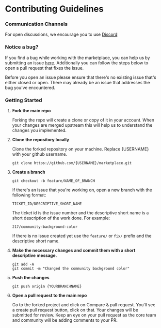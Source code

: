 # Contributing Guidelines

### Communication Channels

For open discussions, we encourage you to use [Discord](https://discord.gg/j5K9fESNwh)

### Notice a bug?

If you find a bug while working with the marketplace, you can help us by submitting an issue [here](https://github.com/reservoirprotocol/marketplace/issues). Additionally you can follow the steps below to open a pull request that fixes the issue.

Before you open an issue please ensure that there's no existing issue that's either closed or open. There may already be an issue that addresses the bug you've encountered.

### Getting Started

1. **Fork the main repo**

    Forking the repo will create a clone or copy of it in your account. When your changes are merged upstream this will help us to understand the changes you implemented.

2. **Clone the repository locally**

    Clone the forked repository on your machine. Replace {USERNAME} with your github username.

    `git clone https://github.com/{USERNAME}/marketplace.git`

3. **Create a branch**

    `git checkout -b feature/NAME_OF_BRANCH`

    If there's an issue that you're working on, open a new branch with the following format:

    `TICKET_ID/DESCRIPTIVE_SHORT_NAME`

    The ticket id is the issue number and the descriptive short name is a short description of the work done. For example:

    `217/community-background-color`

    If there is no issue created yet use the `feature/` or `fix/` prefix and the descriptive short name.

4. **Make the necessary changes and commit them with a short descriptive message.**

   ```
   git add -A
   git commit -m "Changed the community background color"
   ```

5. **Push the changes**

    `git push origin {YOURBRANCHNAME}`

6. **Open a pull request to the main repo**

    Go to the forked project and click on Compare & pull request. You'll see a create pull request button, click on that. Your changes will be submitted for review. Keep an eye on your pull request as the core team and community will be adding comments to your PR.
